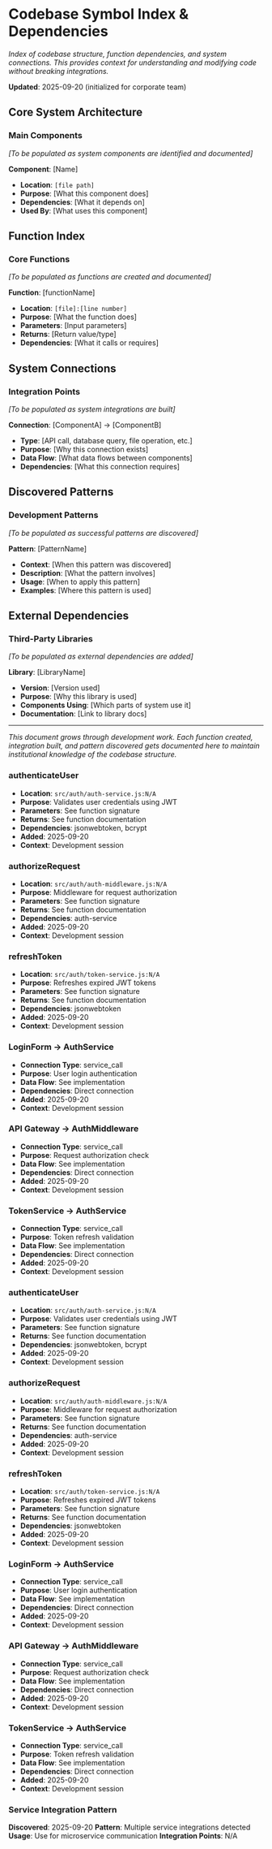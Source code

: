 # Codebase Symbol Index & Dependencies

*Index of codebase structure, function dependencies, and system connections. This provides context for understanding and modifying code without breaking integrations.*

**Updated**: 2025-09-20 (initialized for corporate team)

## Core System Architecture

### Main Components
*[To be populated as system components are identified and documented]*

**Component**: [Name]
- **Location**: `[file path]`
- **Purpose**: [What this component does]
- **Dependencies**: [What it depends on]
- **Used By**: [What uses this component]

## Function Index

### Core Functions
*[To be populated as functions are created and documented]*

**Function**: [functionName]
- **Location**: `[file]:[line number]`
- **Purpose**: [What the function does]
- **Parameters**: [Input parameters]
- **Returns**: [Return value/type]
- **Dependencies**: [What it calls or requires]

## System Connections

### Integration Points
*[To be populated as system integrations are built]*

**Connection**: [ComponentA] → [ComponentB]
- **Type**: [API call, database query, file operation, etc.]
- **Purpose**: [Why this connection exists]
- **Data Flow**: [What data flows between components]
- **Dependencies**: [What this connection requires]

## Discovered Patterns

### Development Patterns
*[To be populated as successful patterns are discovered]*

**Pattern**: [PatternName]
- **Context**: [When this pattern was discovered]
- **Description**: [What the pattern involves]
- **Usage**: [When to apply this pattern]
- **Examples**: [Where this pattern is used]

## External Dependencies

### Third-Party Libraries
*[To be populated as external dependencies are added]*

**Library**: [LibraryName]
- **Version**: [Version used]
- **Purpose**: [Why this library is used]
- **Components Using**: [Which parts of system use it]
- **Documentation**: [Link to library docs]

---

*This document grows through development work. Each function created, integration built, and pattern discovered gets documented here to maintain institutional knowledge of the codebase structure.*
### authenticateUser
- **Location**: `src/auth/auth-service.js:N/A`
- **Purpose**: Validates user credentials using JWT
- **Parameters**: See function signature
- **Returns**: See function documentation
- **Dependencies**: jsonwebtoken, bcrypt
- **Added**: 2025-09-20
- **Context**: Development session

### authorizeRequest
- **Location**: `src/auth/auth-middleware.js:N/A`
- **Purpose**: Middleware for request authorization
- **Parameters**: See function signature
- **Returns**: See function documentation
- **Dependencies**: auth-service
- **Added**: 2025-09-20
- **Context**: Development session

### refreshToken
- **Location**: `src/auth/token-service.js:N/A`
- **Purpose**: Refreshes expired JWT tokens
- **Parameters**: See function signature
- **Returns**: See function documentation
- **Dependencies**: jsonwebtoken
- **Added**: 2025-09-20
- **Context**: Development session

### LoginForm → AuthService
- **Connection Type**: service_call
- **Purpose**: User login authentication
- **Data Flow**: See implementation
- **Dependencies**: Direct connection
- **Added**: 2025-09-20
- **Context**: Development session

### API Gateway → AuthMiddleware
- **Connection Type**: service_call
- **Purpose**: Request authorization check
- **Data Flow**: See implementation
- **Dependencies**: Direct connection
- **Added**: 2025-09-20
- **Context**: Development session

### TokenService → AuthService
- **Connection Type**: service_call
- **Purpose**: Token refresh validation
- **Data Flow**: See implementation
- **Dependencies**: Direct connection
- **Added**: 2025-09-20
- **Context**: Development session

### authenticateUser
- **Location**: `src/auth/auth-service.js:N/A`
- **Purpose**: Validates user credentials using JWT
- **Parameters**: See function signature
- **Returns**: See function documentation
- **Dependencies**: jsonwebtoken, bcrypt
- **Added**: 2025-09-20
- **Context**: Development session

### authorizeRequest
- **Location**: `src/auth/auth-middleware.js:N/A`
- **Purpose**: Middleware for request authorization
- **Parameters**: See function signature
- **Returns**: See function documentation
- **Dependencies**: auth-service
- **Added**: 2025-09-20
- **Context**: Development session

### refreshToken
- **Location**: `src/auth/token-service.js:N/A`
- **Purpose**: Refreshes expired JWT tokens
- **Parameters**: See function signature
- **Returns**: See function documentation
- **Dependencies**: jsonwebtoken
- **Added**: 2025-09-20
- **Context**: Development session

### LoginForm → AuthService
- **Connection Type**: service_call
- **Purpose**: User login authentication
- **Data Flow**: See implementation
- **Dependencies**: Direct connection
- **Added**: 2025-09-20
- **Context**: Development session

### API Gateway → AuthMiddleware
- **Connection Type**: service_call
- **Purpose**: Request authorization check
- **Data Flow**: See implementation
- **Dependencies**: Direct connection
- **Added**: 2025-09-20
- **Context**: Development session

### TokenService → AuthService
- **Connection Type**: service_call
- **Purpose**: Token refresh validation
- **Data Flow**: See implementation
- **Dependencies**: Direct connection
- **Added**: 2025-09-20
- **Context**: Development session

### Service Integration Pattern
**Discovered**: 2025-09-20
**Pattern**: Multiple service integrations detected
**Usage**: Use for microservice communication
**Integration Points**: N/A
